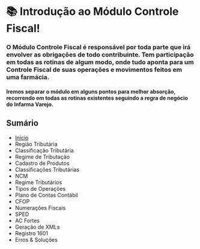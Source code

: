# 📚 Introdução ao Módulo Controle Fiscal!

### O Módulo Controle Fiscal é responsável por toda parte que irá envolver as obrigações de todo contribuinte. Tem participação em todas as rotinas de algum modo, onde tudo aponta para um Controle Fiscal de suas operações e movimentos feitos em uma farmácia.

#### Iremos separar o módulo em alguns pontos para melhor absorção, recorrendo em todas as rotinas existentes seguindo a regra de negócio do Infarma Varejo.

## Sumário
- [Inicio](#introduçãoFiscal.md)
- Região Tributária
- Classificação Tributária
- Regime de Tributação
- Cadastro de Produtos 
- Classificações Tributárias
- NCM
- Regime Tributários
- Tipos de Operações
- Plano de Contas Contábil
- CFOP
- Numerações Fiscais
- SPED
- AC Fortes
- Geração de XMLs
- Registro 1601
- Erros & Soluções